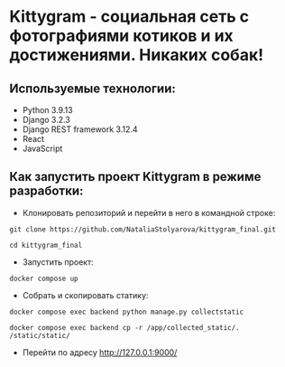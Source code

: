 # Kittygram - социальная сеть с фотографиями котиков и их достижениями. Никаких собак!

## Используемые технологии:
- Python 3.9.13
- Django 3.2.3
- Django REST framework 3.12.4
- React
- JavaScript

## Как запустить проект Kittygram в режиме разработки:

* Клонировать репозиторий и перейти в него в командной строке:

```
git clone https://github.com/NataliaStolyarova/kittygram_final.git
```

```
cd kittygram_final
```

* Запустить проект:

```
docker compose up
```

* Собрать и скопировать статику:

```
docker compose exec backend python manage.py collectstatic
```

```
docker compose exec backend cp -r /app/collected_static/. /static/static/
```

* Перейти по адресу http://127.0.0.1:9000/

